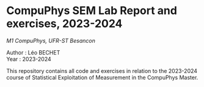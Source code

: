 # CompuPhys SEM Lab Report and exercises, 2023-2024
*M1 CompuPhys, UFR-ST Besancon*

Author : Léo BECHET <br>
Year : 2023-2024

This repository contains all code and exercises in relation to the 2023-2024 course of Statistical Exploitation of Measurement in the CompuPhys Master.
